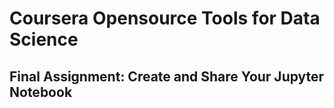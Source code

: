 # Coursera Opensource Tools for Data Science
## Final Assignment: Create and Share Your Jupyter Notebook
